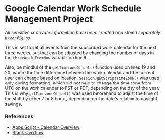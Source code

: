 # Google Calendar Work Schedule Management Project

*All sensitive or private information have been created and stored separately in `config.gs`*

This is set to get all events from the subscribed work calendar for the next three weeks, but that can be adjusted by changing the number of days in the `threeWeeksFromNow` variable on line 9.

Also, be mindful of the `getTimezoneOffset()` function used on lines 19 and 20, where the time difference between the work calendar and the current user can change based on location. `Session.getScriptTimeZone()` was used only during formatting, which did not help to change the time zone from UTC on the work calendar to PST or PDT, depending on the day of the year. This is why `getTimezoneOffset()` was used beforehand to adjust the time of the shift by either 7 or 8 hours, depending on the date's relation to daylight savings.

### References
* [Apps Script - Calendar Overview](https://developers.google.com/apps-script/reference/calendar)
* [Stack Overflow](https://stackoverflow.com/questions/3244361/can-i-access-variables-from-another-file)
